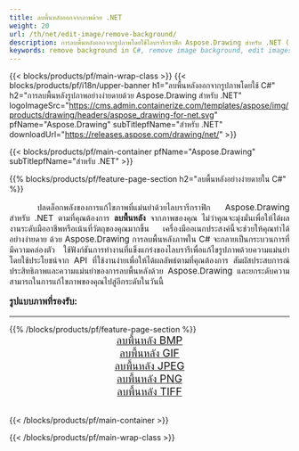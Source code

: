 ```yaml
---
title: ลบพื้นหลังออกจากภาพด้วย .NET
weight: 20
url: /th/net/edit-image/remove-background/
description: การลบพื้นหลังออกจากรูปภาพโดยใช้ไลบรารีกราฟิก Aspose.Drawing สำหรับ .NET (C#)
keywords: remove background in C#, remove image background, edit images in C#, graphic library สำหรับ .NET, remove background from images
---
```


{{< blocks/products/pf/main-wrap-class >}}
{{< blocks/products/pf/i18n/upper-banner h1="ลบพื้นหลังออกจากรูปภาพโดยใช้ C#" h2="การลบพื้นหลังรูปภาพอย่างง่ายดายด้วย Aspose.Drawing สำหรับ .NET" logoImageSrc="https://cms.admin.containerize.com/templates/aspose/img/products/drawing/headers/aspose_drawing-for-net.svg" pfName="Aspose.Drawing" subTitlepfName="สำหรับ .NET" downloadUrl="https://releases.aspose.com/drawing/net/" >}}

{{< blocks/products/pf/main-container pfName="Aspose.Drawing" subTitlepfName="สำหรับ .NET" >}}

{{% blocks/products/pf/feature-page-section  h2="ลบพื้นหลังอย่างง่ายดายใน C#" %}}
<p align="justify" style="text-indent:50px;font-size:15px;">
ปลดล็อกพลังของการแก้ไขภาพที่แม่นยำด้วยไลบรารีกราฟิก Aspose.Drawing สำหรับ .NET ตามที่คุณต้องการ <b>ลบพื้นหลัง</b> จากภาพของคุณ ไม่ว่าคุณจะมุ่งมั่นเพื่อให้ได้ผลงานระดับมืออาชีพหรือเน้นที่วัตถุของคุณมากขึ้น เครื่องมืออเนกประสงค์นี้จะช่วยให้คุณทำได้อย่างง่ายดาย ด้วย Aspose.Drawing การลบพื้นหลังภาพใน C# จะกลายเป็นกระบวนการที่มีความคล่องตัว ใช้ฟังก์ชันการทำงานที่แข็งแกร่งของไลบรารีเพื่อแก้ไขรูปภาพด้วยความแม่นยำ โดยใช้ประโยชน์จาก API ที่ใช้งานง่ายเพื่อให้ได้ผลลัพธ์ตามที่คุณต้องการ สัมผัสประสบการณ์ประสิทธิภาพและความแม่นยำของการลบพื้นหลังด้วย Aspose.Drawing และยกระดับความสามารถในการแก้ไขภาพของคุณไปสู่อีกระดับในวันนี้</p>

<h3 style="margin-top:16px;">
รูปแบบภาพที่รองรับ:
</h3>

<hr/>
{{% /blocks/products/pf/feature-page-section %}}
<div class="container-fluid productfamilypage bg-gray">
    <div class="convertypes bg-gray agp-content section">
        <div class="container">
		    <div class="row other-converters" style="font-size: 19px;text-align:center;">
		        <div class='col-md-3 other-converter remove-lp remove-rp'><a href="bmp/" style="padding:15px;">ลบพื้นหลัง BMP</a></div>
                <div class='col-md-3 other-converter remove-lp remove-rp'><a href="gif/" style="padding:15px;">ลบพื้นหลัง GIF</a></div>
                <div class='col-md-3 other-converter remove-lp remove-rp'><a href="jpeg/" style="padding:15px;">ลบพื้นหลัง JPEG</a></div>
                <div class='col-md-3 other-converter remove-lp remove-rp'><a href="png/" style="padding:15px;">ลบพื้นหลัง PNG</a></div>
                <div class='col-md-3 other-converter remove-lp remove-rp'><a href="tiff/" style="padding:15px;">ลบพื้นหลัง TIFF</a></div>
            </div>
        </div>
    </div>
</div>
<br/>

{{< /blocks/products/pf/main-container >}}

{{< /blocks/products/pf/main-wrap-class >}}

